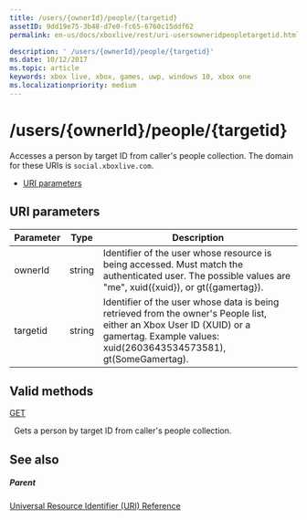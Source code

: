```yaml
---
title: /users/{ownerId}/people/{targetid}
assetID: 9dd19e75-3b48-d7e0-fc65-6760c15ddf62
permalink: en-us/docs/xboxlive/rest/uri-usersowneridpeopletargetid.html

description: ' /users/{ownerId}/people/{targetid}'
ms.date: 10/12/2017
ms.topic: article
keywords: xbox live, xbox, games, uwp, windows 10, xbox one
ms.localizationpriority: medium
---
```

# /users/{ownerId}/people/{targetid}
Accesses a person by target ID from caller's people collection. 
The domain for these URIs is `social.xboxlive.com`.
 
  * [URI parameters](#ID4EV)
 
<a id="ID4EV"></a>

 
## URI parameters
 
| Parameter| Type| Description| 
| --- | --- | --- | 
| ownerId| string| Identifier of the user whose resource is being accessed. Must match the authenticated user. The possible values are "me", xuid({xuid}), or gt({gamertag}).| 
| targetid| string| Identifier of the user whose data is being retrieved from the owner's People list, either an Xbox User ID (XUID) or a gamertag. Example values: xuid(2603643534573581), gt(SomeGamertag).| 
  
<a id="ID4EQB"></a>

 
## Valid methods

[GET](uri-usersowneridpeopletargetidget.md)

&nbsp;&nbsp;Gets a person by target ID from caller's people collection.
 
<a id="ID4E1B"></a>

 
## See also
 
<a id="ID4E3B"></a>

 
##### Parent 

[Universal Resource Identifier (URI) Reference](../atoc-xboxlivews-reference-uris.md)

   